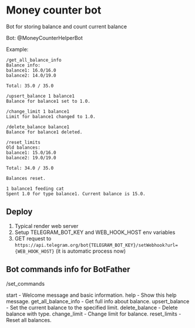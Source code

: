 # Money counter bot

Bot for storing balance and count current balance

Bot: @MoneyCounterHelperBot

Example:

```
/get_all_balance_info
Balance info:
balance1: 16.0/16.0
balance2: 14.0/19.0

Total: 35.0 / 35.0
```

```
/upsert_balance 1 balance1
Balance for balance1 set to 1.0.
```

```
/change_limit 1 balance1
Limit for balance1 changed to 1.0.
```

```
/delete_balance balance1
Balance for balance1 deleted.
```

```
/reset_limits
Old balances:
balance1: 15.0/16.0
balance2: 19.0/19.0

Total: 34.0 / 35.0

Balances reset.
```

```
1 balance1 feeding cat
Spent 1.0 for type balance1. Current balance is 15.0.
```

## Deploy

1. Typical render web server
2. Setup TELEGRAM_BOT_KEY and WEB_HOOK_HOST env variables
2. GET request to `https://api.telegram.org/bot{TELEGRAM_BOT_KEY}/setWebhook?url={WEB_HOOK_HOST}` (it is automatic process now)

## Bot commands info for BotFather

/set_commands

start - Welcome message and basic information.
help - Show this help message.
get_all_balance_info - Get full info about balance.
upsert_balance - <limit> <type> Set the current balance to the specified limit.
delete_balance - <type> Delete balance with type.
change_limit - <limit> <type> Change limit for balance.
reset_limits - Reset all balances.
